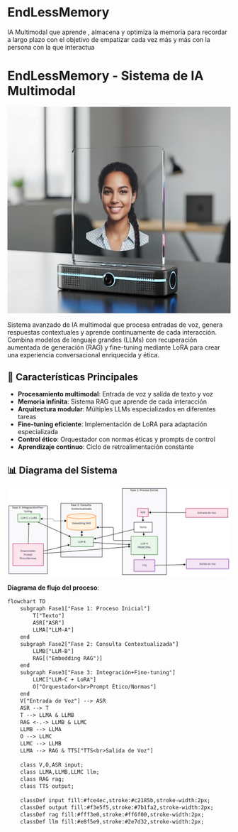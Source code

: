 # EndLessMemory
IA Multimodal que aprende , almacena y optimiza la memoria para recordar a largo plazo con el objetivo de empatizar cada vez más y más con la persona con la que interactua
# EndLessMemory - Sistema de IA Multimodal

![EndLessMemory Logo](prototipo0.jpg)

Sistema avanzado de IA multimodal que procesa entradas de voz, genera respuestas contextuales y aprende continuamente de cada interacción. Combina modelos de lenguaje grandes (LLMs) con recuperación aumentada de generación (RAG) y fine-tuning mediante LoRA para crear una experiencia conversacional enriquecida y ética.

## 🚀 Características Principales

- **Procesamiento multimodal**: Entrada de voz y salida de texto y voz
- **Memoria infinita**: Sistema RAG que aprende de cada interacción
- **Arquitectura modular**: Múltiples LLMs especializados en diferentes tareas
- **Fine-tuning eficiente**: Implementación de LoRA para adaptación especializada
- **Control ético**: Orquestador con normas éticas y prompts de control
- **Aprendizaje continuo**: Ciclo de retroalimentación constante

## 📊 Diagrama del Sistema

![Diagrama del Sistema EndLessMemory](diagrama.png)

**Diagrama de flujo del proceso**:
```mermaid
flowchart TD
    subgraph Fase1["Fase 1: Proceso Inicial"]
        T["Texto"]
        ASR["ASR"]
        LLMA["LLM-A"]
    end
    subgraph Fase2["Fase 2: Consulta Contextualizada"]
        LLMB["LLM-B"]
        RAG[("Embedding RAG")]
    end
    subgraph Fase3["Fase 3: Integración+Fine-tuning"]
        LLMC["LLM-C + LoRA"]
        O["Orquestador<br>Prompt Ético/Normas"]
    end
    V["Entrada de Voz"] --> ASR
    ASR --> T
    T --> LLMA & LLMB
    RAG <-.-> LLMB & LLMC
    LLMB --> LLMA
    O --> LLMC
    LLMC --> LLMB
    LLMA --> RAG & TTS["TTS<br>Salida de Voz"]
    
    class V,O,ASR input;
    class LLMA,LLMB,LLMC llm;
    class RAG rag;
    class TTS output;
    
    classDef input fill:#fce4ec,stroke:#c2185b,stroke-width:2px;
    classDef output fill:#f3e5f5,stroke:#7b1fa2,stroke-width:2px;
    classDef rag fill:#fff3e0,stroke:#ff6f00,stroke-width:2px;
    classDef llm fill:#e8f5e9,stroke:#2e7d32,stroke-width:2px;
